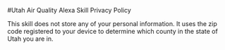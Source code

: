 #Utah Air Quality Alexa Skill Privacy Policy

This skill does not store any of your personal information. It uses the zip code registered to your device to determine which county in the state of Utah you are in.
